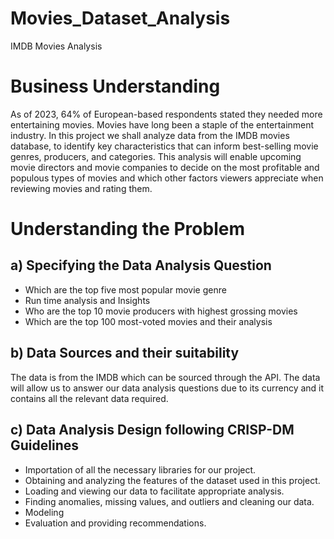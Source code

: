 # Movies_Dataset_Analysis

IMDB Movies Analysis

# Business Understanding
As of 2023, 64% of European-based respondents stated they needed more entertaining movies. Movies have long been a staple of the entertainment industry. In this project we shall analyze data from the IMDB movies database, to identify key characteristics that can inform best-selling movie genres, producers, and categories. This analysis will enable upcoming movie directors and movie companies to decide on the most profitable and populous types of movies and which other factors viewers appreciate when reviewing movies and rating them.

# Understanding the Problem
## a) Specifying the Data Analysis Question
* Which are the top five most popular movie genre
* Run time analysis and Insights
* Who are the top 10 movie producers with highest grossing movies
* Which are the top 100 most-voted movies and their analysis

## b) Data Sources and their suitability
The data is from the IMDB which can be sourced through the API. The data will allow us to answer our data analysis questions due to its currency and it contains all the relevant data required.

## c) Data Analysis Design following CRISP-DM Guidelines
* Importation of all the necessary libraries for our project.
* Obtaining and analyzing the features of the dataset used in this project.
* Loading and viewing our data to facilitate appropriate analysis.
* Finding anomalies, missing values, and outliers and cleaning our data.
* Modeling
* Evaluation and providing recommendations.
